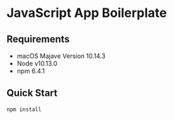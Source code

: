 # JavaScript App Boilerplate

## Requirements

- macOS Majave Version 10.14.3
- Node v10.13.0
- npm 6.4.1

## Quick Start

```
npm install
```
